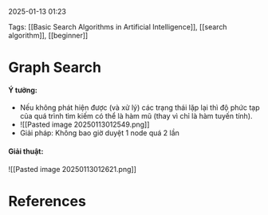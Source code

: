 2025-01-13 01:23


Tags: [[Basic Search Algorithms in Artificial Intelligence]], [[search algorithm]], [[beginner]]

# Graph Search
#### Ý tưởng:
- Nếu không phát hiện được (và xử lý) các trạng thái lặp lại thì độ phức tạp của quá trình tìm kiếm có thể là hàm mũ (thay vì chỉ là hàm tuyến tính).
- ![[Pasted image 20250113012549.png]]
- Giải pháp: Không bao giờ duyệt 1 node quá 2 lần
#### Giải thuật:
![[Pasted image 20250113012621.png]]



# References
